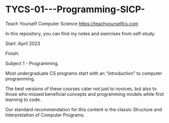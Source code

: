 # TYCS-01---Programming-SICP-
Teach Yourself Computer Science
https://teachyourselfcs.com

In this repository, you can find my notes and exercises from self-study. 

Start: April 2023

Finish: 


Subject 1 - Programming.

Most undergraduate CS programs start with an “introduction” to computer programming. 

The best versions of these courses cater not just to novices, but also to those who missed beneficial concepts and programming models while first learning 
to code.

Our standard recommendation for this content is the classic Structure and Interpretation of Computer Programs. 
